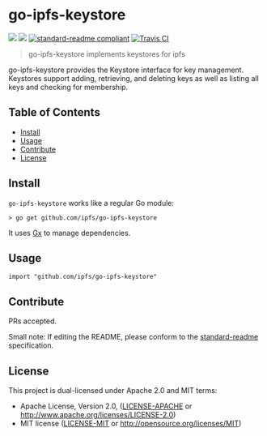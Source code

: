 # go-ipfs-keystore

[![](https://img.shields.io/badge/made%20by-Protocol%20Labs-blue.svg?style=flat-square)](http://ipn.io)
[![](https://img.shields.io/badge/project-IPFS-blue.svg?style=flat-square)](http://ipfs.io/)
[![standard-readme compliant](https://img.shields.io/badge/standard--readme-OK-green.svg?style=flat-square)](https://github.com/RichardLitt/standard-readme)
[![Travis CI](https://travis-ci.org/ipfs/go-ipfs-keystore.svg?branch=master)](https://travis-ci.org/ipfs/go-ipfs-keystore)


> go-ipfs-keystore implements keystores for ipfs

go-ipfs-keystore provides the Keystore interface for key management.  Keystores support adding, retrieving, and deleting keys as well as listing all keys and checking for membership.

## Table of Contents

- [Install](#install)
- [Usage](#usage)
- [Contribute](#contribute)
- [License](#license)

## Install

`go-ipfs-keystore` works like a regular Go module:
```
> go get github.com/ipfs/go-ipfs-keystore
```

It uses [Gx](https://github.com/whyrusleeping/gx) to manage dependencies.

## Usage
```
import "github.com/ipfs/go-ipfs-keystore"
```

## Contribute

PRs accepted.

Small note: If editing the README, please conform to the [standard-readme](https://github.com/RichardLitt/standard-readme) specification.

## License

This project is dual-licensed under Apache 2.0 and MIT terms:

- Apache License, Version 2.0, ([LICENSE-APACHE](LICENSE-APACHE) or http://www.apache.org/licenses/LICENSE-2.0)
- MIT license ([LICENSE-MIT](LICENSE-MIT) or http://opensource.org/licenses/MIT)
